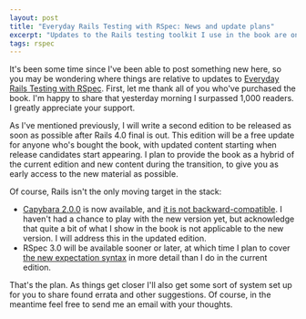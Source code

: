 ```yaml
---
layout: post
title: "Everyday Rails Testing with RSpec: News and update plans"
excerpt: "Updates to the Rails testing toolkit I use in the book are on the way (or here already). Here's my plan for addressing these changes."
tags: rspec
---
```


It's been some time since I've been able to post something new here, so you may be wondering where things are relative to updates to [Everyday Rails Testing with RSpec](https://leanpub.com/everydayrailsrspec). First, let me thank all of you who've purchased the book. I'm happy to share that yesterday morning I surpassed 1,000 readers. I greatly appreciate your support.

As I've mentioned previously, I will write a second edition to be released as soon as possible after Rails 4.0 final is out. This edition will be a free update for anyone who's bought the book, with updated content starting when release candidates start appearing. I plan to provide the book as a hybrid of the current edition and new content during the transition, to give you as early access to the new material as possible.

Of course, Rails isn't the only moving target in the stack:

- [Capybara 2.0.0](http://rubygems.org/gems/capybara) is now available, and [it is not backward-compatible](http://alindeman.github.com/2012/11/11/rspec-rails-and-capybara-2.0-what-you-need-to-know.html). I haven't had a chance to play with the new version yet, but acknowledge that quite a bit of what I show in the book is not applicable to the new version. I will address this in the updated edition.
- RSpec 3.0 will be available sooner or later, at which time I plan to cover [the new expectation syntax](http://myronmars.to/n/dev-blog/2012/06/rspecs-new-expectation-syntax) in more detail than I do in the current edition.

That's the plan. As things get closer I'll also get some sort of system set up for you to share found errata and other suggestions. Of course, in the meantime feel free to send me an email with your thoughts.

